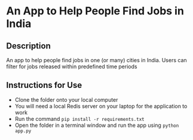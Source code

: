 # An App to Help People Find Jobs in India
## Description
An app to help people find jobs in one (or many) cities in India. Users can filter for jobs released within predefined time periods

## Instructions for Use
- Clone the folder onto your local computer
- You will need a local Redis server on your laptop for the application to work
- Run the command `pip install -r requirements.txt`
- Open the folder in a terminal window and run the app using `python app.py`
